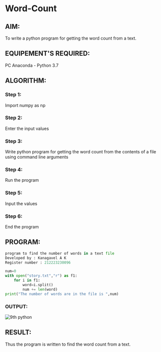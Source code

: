 # Word-Count
## AIM:
To write a python program for getting the word count from a text.
## EQUIPEMENT'S REQUIRED: 
PC
Anaconda - Python 3.7
## ALGORITHM: 
### Step 1:
Import numpy as np

### Step 2: 
 Enter the input values
### Step 3: 
Write python program for getting the word count from the contents of a file using command line arguments
### Step 4:  
Run the program
### Step 5: 
Input the values
### Step 6: 
End the program
## PROGRAM:
```python
program to find the number of words in a text file
Developed by : Kanagavel A K
Register number : 212223230096

num=0
with open("story.txt","r") as f1:
    for i in f1:
        word=i.split()
        num += len(word)
print("The number of words are in the file is ",num)
```

### OUTPUT:
![9th python](https://github.com/KanagavelAK/Word-Count/assets/151514454/756ccfc2-5421-4fd8-b2da-178759180ee2)




## RESULT:
Thus the program is written to find the word count from a text.
